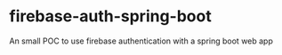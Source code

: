 # firebase-auth-spring-boot

An small POC to use firebase authentication with a spring boot web app
